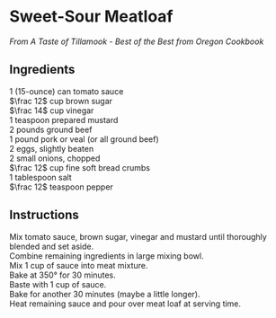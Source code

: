 # Sweet-Sour Meatloaf

*From A Taste of Tillamook - Best of the Best from Oregon Cookbook*

## Ingredients
$1$ (15-ounce) can tomato sauce  
$\frac 12$ cup brown sugar  
$\frac 14$ cup vinegar  
$1$ teaspoon prepared mustard  
$2$ pounds ground beef  
$1$ pound pork or veal (or all ground beef)  
$2$ eggs, slightly beaten  
$2$ small onions, chopped  
$\frac 12$ cup fine soft bread crumbs  
$1$ tablespoon salt  
$\frac 12$ teaspoon pepper  

## Instructions
Mix tomato sauce, brown sugar, vinegar and mustard until thoroughly blended and set aside.  
Combine remaining ingredients in large mixing bowl.  
Mix 1 cup of sauce into meat mixture.  
Bake at 350&deg; for 30 minutes.  
Baste with 1 cup of sauce.  
Bake for another 30 minutes (maybe a little longer).  
Heat remaining sauce and pour over meat loaf at serving time.  
